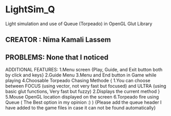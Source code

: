 # LightSim_Q
Light simulation and use of Queue (Torpeado) in OpenGL Glut Library

CREATOR : Nima Kamali Lassem
----------
PROBLEMS: None that I noticed
----------
ADDITIONAL FEATURES:
1.Menu screen
    {Play, Guide, and Exit button both by click and keys}
2.Guide Menu
3.Menu and End button in Game while playing
4.Choosable Torpeado Chasing Methode
    {
     1.You can choose between FOCUS (using vector, not very fast but focused) and ULTRA (using basic glut functions, Very fast but fuzzy)
     2.Displays the current method
     }
5.Mouse OpenGL location displayed on the screen
6.Torpeado fire using Queue ( The Best option in my opinion :) )
    {Please add the queue header I have added to the game files in case it can not be found automatically}

